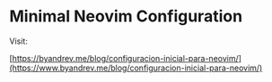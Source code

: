 # Minimal Neovim Configuration

Visit:

[https://byandrev.me/blog/configuracion-inicial-para-neovim/](https://www.byandrev.me/blog/configuracion-inicial-para-neovim/)
